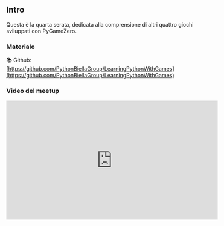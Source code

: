 ## Intro

Questa è la quarta serata, dedicata alla comprensione di altri quattro giochi sviluppati con PyGameZero.

### Materiale

📚 Github:
[https://github.com/PythonBiellaGroup/LearningPythonWithGames](https://github.com/PythonBiellaGroup/LearningPythonWithGames)

### Video del meetup

<iframe width="560" height="315" src="https://www.youtube.com/embed/Mks0j17dv8g?si=xgn8gxZ_QzvHqXYR" title="YouTube video player" frameborder="0" allow="accelerometer; autoplay; clipboard-write; encrypted-media; gyroscope; picture-in-picture; web-share" allowfullscreen></iframe>